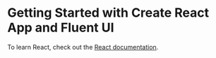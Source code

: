 # Getting Started with Create React App and Fluent UI
To learn React, check out the [React documentation](https://reactjs.org/).

